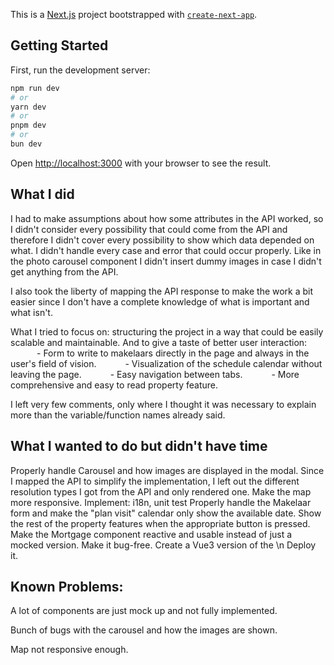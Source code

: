 This is a [Next.js](https://nextjs.org/) project bootstrapped with [`create-next-app`](https://github.com/vercel/next.js/tree/canary/packages/create-next-app).

## Getting Started

First, run the development server:

```bash
npm run dev
# or
yarn dev
# or
pnpm dev
# or
bun dev
```

Open [http://localhost:3000](http://localhost:3000) with your browser to see the result.

## What I did

I had to make assumptions about how some attributes in the API worked, so I didn't consider every possibility that could come from the API and therefore I didn't cover every possibility to show which data depended on what.
I didn't handle every case and error that could occur properly. Like in the photo carousel component I didn't insert dummy images in case I didn't get anything from the API.

I also took the liberty of mapping the API response to make the work a bit easier since I don't have a complete knowledge of what is important and what isn't.

What I tried to focus on: structuring the project in a way that could be easily scalable and maintainable.
And to give a taste of better user interaction:
      - Form to write to makelaars directly in the page and always in the user's field of vision.
      - Visualization of the schedule calendar without leaving the page.
      - Easy navigation between tabs.
      - More comprehensive and easy to read property feature.

I left very few comments, only where I thought it was necessary to explain more than the variable/function names already said.

## What I wanted to do but didn't have time

Properly handle Carousel and how images are displayed in the modal. Since I mapped the API to simplify the implementation, I left out the different resolution types I got from the API and only rendered one.
Make the map more responsive.
Implement: i18n, unit test
Properly handle the Makelaar form and make the "plan visit" calendar only show the available date.
Show the rest of the property features when the appropriate button is pressed.
Make the Mortgage component reactive and usable instead of just a mocked version.
Make it bug-free.
Create a Vue3 version of the \n
Deploy it.

## Known Problems:

A lot of components are just mock up and not fully implemented.

Bunch of bugs with the carousel and how the images are shown.

Map not responsive enough.
